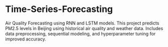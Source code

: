 # Time-Series-Forecasting
Air Quality Forecasting using RNN and LSTM models. This project predicts PM2.5 levels in Beijing using historical air quality and weather data. Includes data preprocessing, sequential modeling, and hyperparameter tuning for improved accuracy.
